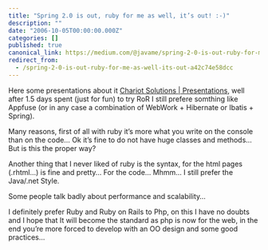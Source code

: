 ```yaml
---
title: "Spring 2.0 is out, ruby for me as well, it’s out! :-)"
description: ""
date: "2006-10-05T00:00:00.000Z"
categories: []
published: true
canonical_link: https://medium.com/@javame/spring-2-0-is-out-ruby-for-me-as-well-its-out-a42c74e58dcc
redirect_from:
  - /spring-2-0-is-out-ruby-for-me-as-well-its-out-a42c74e58dcc
---
```


Here some presentations about it [Chariot Solutions | Presentations](http://www.chariotsolutions.com/javalab/presentations.jsp), well after 1.5 days spent (just for fun) to try RoR I still prefere somthing like Appfuse (or in any case a combination of WebWork + Hibernate or Ibatis + Spring).

Many reasons, first of all with ruby it’s more what you write on the console than on the code… Ok it’s fine to do not have huge classes and methods… But is this the proper way?

Another thing that I never liked of ruby is the syntax, for the html pages (.rhtml…) is fine and pretty… For the code… Mhmm… I still prefer the Java/.net Style.

Some people talk badly about performance and scalability…

I definitely prefer Ruby and Ruby on Rails to Php, on this I have no doubts and I hope that It will become the standard as php is now for the web, in the end you’re more forced to develop with an OO design and some good practices…
